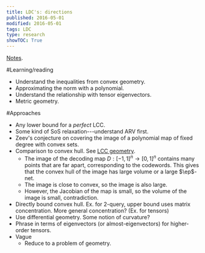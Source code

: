 ```yaml
---
title: LDC's: directions
published: 2016-05-01
modified: 2016-05-01
tags: LDC
type: research
showTOC: True
---
```


[Notes](https://www.sharelatex.com/project/57169ca0b1d6259757ce842d).

#Learning/reading

* Understand the inequalities from convex geometry.
* Approximating the norm with a polynomial.
* Understand the relationship with tensor eigenvectors.
* Metric geometry.

#Approaches

* Any lower bound for a *perfect* LCC.
* Some kind of SoS relaxation---understand ARV first.
* Zeev's conjecture on covering the image of a polynomial map of fixed degree with convex sets.
* Comparison to convex hull. See [LCC geometry](lcc_geometry.html).
	* The image of the decoding map $D:[-1,1]^n\to [0,1]^n$ contains many points that are far apart, corresponding to the codewords. This gives that the convex hull of the image has large volume or a large $\ep$-net.
	* The image is close to convex, so the image is also large. 
	* However, the Jacobian of the map is small, so the volume of the image is small, contradiction.
* Directly bound convex hull. Ex. for 2-query, upper bound uses matrix concentration. More general concentration? (Ex. for tensors)
* Use differential geometry. Some notion of curvature?
* Phrase in terms of eigenvectors (or almost-eigenvectors) for higher-order tensors.
* Vague
    * Reduce to a problem of geometry.
